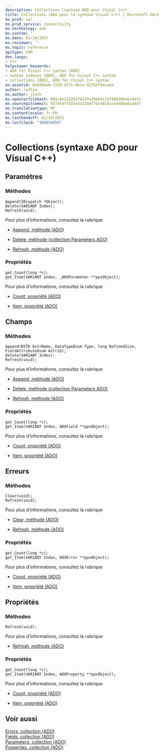 ```yaml
---
description: Collections (syntaxe ADO pour Visual C++)
title: Collections (ADO pour la syntaxe Visual C++) | Microsoft Docs
ms.prod: sql
ms.prod_service: connectivity
ms.technology: ado
ms.custom: ''
ms.date: 01/19/2017
ms.reviewer: ''
ms.topic: reference
apitype: COM
dev_langs:
- C++
helpviewer_keywords:
- ADO for Visual C++ syntax [ADO]
- syntax indexes [ADO], ADO for Visual C++ syntax
- collections [ADO], ADO for Visual C++ syntax
ms.assetid: 6a0109a0-f2d9-4f7c-8e1e-42763f9acaea
author: rothja
ms.author: jroth
ms.openlocfilehash: 095c9e132282f87d7e2b66917a740630916c647e
ms.sourcegitcommit: 917df4ffd22e4a229af7dc481dcce3ebba0aa4d7
ms.translationtype: MT
ms.contentlocale: fr-FR
ms.lasthandoff: 02/10/2021
ms.locfileid: "100034959"
---
```

# <a name="collections-ado-for-visual-c-syntax"></a>Collections (syntaxe ADO pour Visual C++)
## <a name="parameters"></a>Paramètres  
  
### <a name="methods"></a>Méthodes  
  
```  
Append(IDispatch *Object);  
Delete(VARIANT Index);  
Refresh(void);  
```  
  
 Pour plus d'informations, consultez la rubrique  
  
-   [Append, méthode (ADO)](./append-method-ado.md)  
  
-   [Delete, méthode (collection Parameters ADO)](./delete-method-ado-parameters-collection.md)  
  
-   [Refresh, méthode (ADO)](./refresh-method-ado.md)  
  
### <a name="properties"></a>Propriétés  
  
```  
get_Count(long *c);  
get_Item(VARIANT Index, _ADOParameter **ppvObject);  
```  
  
 Pour plus d'informations, consultez la rubrique  
  
-   [Count, propriété (ADO)](./count-property-ado.md)  
  
-   [Item, propriété (ADO)](./item-property-ado.md)  
  
## <a name="fields"></a>Champs  
  
### <a name="methods"></a>Méthodes  
  
```  
Append(BSTR bstrName, DataTypeEnum Type, long DefinedSize, FieldAttributeEnum Attrib);  
Delete(VARIANT Index);  
Refresh(void);  
```  
  
 Pour plus d'informations, consultez la rubrique  
  
-   [Append, méthode (ADO)](./append-method-ado.md)  
  
-   [Delete, méthode (collection Parameters ADO)](./delete-method-ado-parameters-collection.md)  
  
-   [Refresh, méthode (ADO)](./refresh-method-ado.md)  
  
### <a name="properties"></a>Propriétés  
  
```  
get_Count(long *c);  
get_Item(VARIANT Index, ADOField **ppvObject);  
```  
  
 Pour plus d'informations, consultez la rubrique  
  
-   [Count, propriété (ADO)](./count-property-ado.md)  
  
-   [Item, propriété (ADO)](./item-property-ado.md)  
  
## <a name="errors"></a>Erreurs  
  
### <a name="methods"></a>Méthodes  
  
```  
Clear(void);  
Refresh(void);  
```  
  
 Pour plus d'informations, consultez la rubrique  
  
-   [Clear, méthode (ADO)](./clear-method-ado.md)  
  
-   [Refresh, méthode (ADO)](./refresh-method-ado.md)  
  
### <a name="properties"></a>Propriétés  
  
```  
get_Count(long *c);  
get_Item(VARIANT Index, ADOError **ppvObject);  
```  
  
 Pour plus d'informations, consultez la rubrique  
  
-   [Count, propriété (ADO)](./count-property-ado.md)  
  
-   [Item, propriété (ADO)](./item-property-ado.md)  
  
## <a name="properties"></a>Propriétés  
  
### <a name="methods"></a>Méthodes  
  
```  
Refresh(void);  
```  
  
 Pour plus d'informations, consultez la rubrique  
  
-   [Refresh, méthode (ADO)](./refresh-method-ado.md)  
  
### <a name="properties"></a>Propriétés  
  
```  
get_Count(long *c);  
get_Item(VARIANT Index, ADOProperty **ppvObject);  
```  
  
 Pour plus d'informations, consultez la rubrique  
  
-   [Count, propriété (ADO)](./count-property-ado.md)  
  
-   [Item, propriété (ADO)](./item-property-ado.md)  
  
## <a name="see-also"></a>Voir aussi  
 [Errors, collection (ADO)](./errors-collection-ado.md)   
 [Fields, collection (ADO)](./fields-collection-ado.md)   
 [Parameters, collection (ADO)](./parameters-collection-ado.md)   
 [Properties, collection (ADO)](./properties-collection-ado.md)